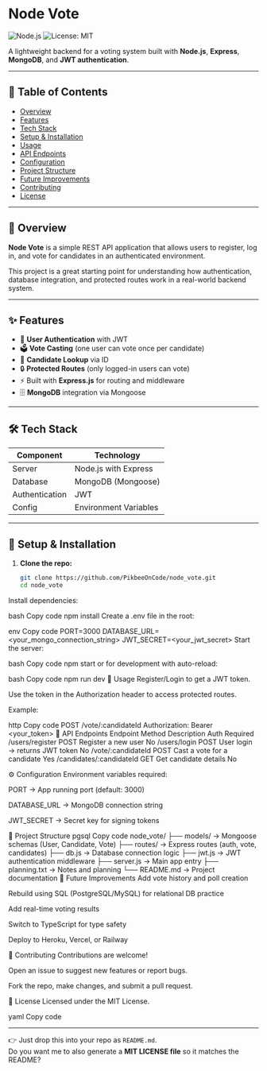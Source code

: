 # Node Vote
![Node.js](https://img.shields.io/badge/node-%3E%3D16-green) 
![License: MIT](https://img.shields.io/badge/License-MIT-yellow.svg)

A lightweight backend for a voting system built with **Node.js**, **Express**, **MongoDB**, and **JWT authentication**.

---

## 📌 Table of Contents

- [Overview](#overview)  
- [Features](#features)  
- [Tech Stack](#tech-stack)  
- [Setup & Installation](#setup--installation)  
- [Usage](#usage)  
- [API Endpoints](#api-endpoints)  
- [Configuration](#configuration)  
- [Project Structure](#project-structure)  
- [Future Improvements](#future-improvements)  
- [Contributing](#contributing)  
- [License](#license)

---

## 📖 Overview

**Node Vote** is a simple REST API application that allows users to register, log in, and vote for candidates in an authenticated environment.  

This project is a great starting point for understanding how authentication, database integration, and protected routes work in a real-world backend system.

---

## ✨ Features

- 🔑 **User Authentication** with JWT  
- 🗳️ **Vote Casting** (one user can vote once per candidate)  
- 👤 **Candidate Lookup** via ID  
- 🔒 **Protected Routes** (only logged-in users can vote)  
- ⚡ Built with **Express.js** for routing and middleware  
- 🗄️ **MongoDB** integration via Mongoose  

---

## 🛠 Tech Stack

| Component       | Technology            |
|-----------------|------------------------|
| Server          | Node.js with Express   |
| Database        | MongoDB (Mongoose)     |
| Authentication  | JWT                    |
| Config          | Environment Variables  |

---

## 🚀 Setup & Installation

1. **Clone the repo:**
   ```bash
   git clone https://github.com/PikbeeOnCode/node_vote.git
   cd node_vote
Install dependencies:

bash
Copy code
npm install
Create a .env file in the root:

env
Copy code
PORT=3000
DATABASE_URL=<your_mongo_connection_string>
JWT_SECRET=<your_jwt_secret>
Start the server:

bash
Copy code
npm start
or for development with auto-reload:

bash
Copy code
npm run dev
📡 Usage
Register/Login to get a JWT token.

Use the token in the Authorization header to access protected routes.

Example:

http
Copy code
POST /vote/:candidateId
Authorization: Bearer <your_token>
📑 API Endpoints
Endpoint	Method	Description	Auth Required
/users/register	POST	Register a new user	No
/users/login	POST	User login → returns JWT token	No
/vote/:candidateId	POST	Cast a vote for a candidate	Yes
/candidates/:candidateId	GET	Get candidate details	No

⚙️ Configuration
Environment variables required:

PORT → App running port (default: 3000)

DATABASE_URL → MongoDB connection string

JWT_SECRET → Secret key for signing tokens

📂 Project Structure
pgsql
Copy code
node_vote/
├── models/          → Mongoose schemas (User, Candidate, Vote)
├── routes/          → Express routes (auth, vote, candidates)
├── db.js            → Database connection logic
├── jwt.js           → JWT authentication middleware
├── server.js        → Main app entry
├── planning.txt     → Notes and planning
└── README.md        → Project documentation
🔮 Future Improvements
Add vote history and poll creation

Rebuild using SQL (PostgreSQL/MySQL) for relational DB practice

Add real-time voting results

Switch to TypeScript for type safety

Deploy to Heroku, Vercel, or Railway

🤝 Contributing
Contributions are welcome!

Open an issue to suggest new features or report bugs.

Fork the repo, make changes, and submit a pull request.

📜 License
Licensed under the MIT License.

yaml
Copy code

---

👉 Just drop this into your repo as `README.md`.  
Do you want me to also generate a **MIT LICENSE file** so it matches the README?
